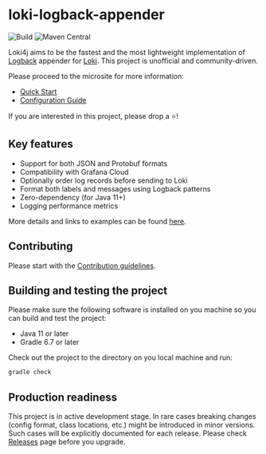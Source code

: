 # loki-logback-appender

![Build](https://img.shields.io/github/workflow/status/loki4j/loki-logback-appender/build/main)
![Maven Central](https://img.shields.io/maven-central/v/com.github.loki4j/loki-logback-appender?color=blue)

Loki4j aims to be the fastest and the most lightweight implementation of
[Logback](http://logback.qos.ch/) appender for [Loki](https://grafana.com/oss/loki/).
This project is unofficial and community-driven.

Please proceed to the microsite for more information:

- [Quick Start](https://loki4j.github.io/loki-logback-appender/#quick-start)
- [Configuration Guide](https://loki4j.github.io/loki-logback-appender/docs/appenders)

If you are interested in this project, please drop a :star:!

## Key features

- Support for both JSON and Protobuf formats
- Compatibility with Grafana Cloud
- Optionally order log records before sending to Loki
- Format both labels and messages using Logback patterns
- Zero-dependency (for Java 11+)
- Logging performance metrics

More details and links to examples can be found [here](https://loki4j.github.io/loki-logback-appender/#key-features).

## Contributing

Please start with the [Contribution guidelines](CONTRIBUTING.md).

## Building and testing the project

Please make sure the following software is installed on you machine
so you can build and test the project:

- Java 11 or later
- Gradle 6.7 or later

Check out the project to the directory on you local machine and run:

```sh
gradle check
```

## Production readiness

This project is in active development stage.
In rare cases breaking changes (config format, class locations, etc.) might be introduced in minor versions.
Such cases will be explicitly documented for each release.
Please check [Releases](https://github.com/loki4j/loki-logback-appender/releases) page before you upgrade.
